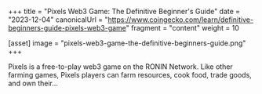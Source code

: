 +++
title = "Pixels Web3 Game: The Definitive Beginner's Guide"
date = "2023-12-04"
canonicalUrl = "https://www.coingecko.com/learn/definitive-beginners-guide-pixels-web3-game"
fragment = "content"
weight = 10

[asset]
    image = "pixels-web3-game-the-definitive-beginners-guide.png"
+++

Pixels is a free-to-play web3 game on the RONIN Network. Like other farming 
games, Pixels players can farm resources, cook food, trade goods, and own 
their...
